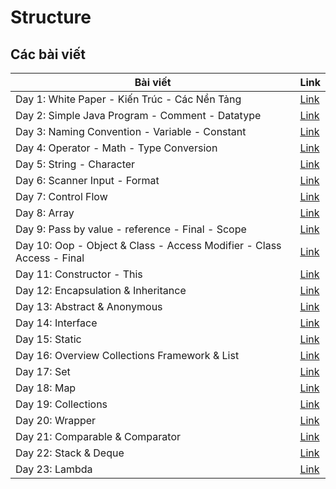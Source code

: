 # Structure

## Các bài viết

| Bài viết                                                              | Link          |
| --------------------------------------------------------------------- | ------------- |
| Day 1: White Paper - Kiến Trúc - Các Nền Tảng                         | [Link][day1]  |
| Day 2: Simple Java Program - Comment - Datatype                       | [Link][day2]  |
| Day 3: Naming Convention - Variable - Constant                        | [Link][day3]  |
| Day 4: Operator - Math - Type Conversion                              | [Link][day4]  |
| Day 5: String - Character                                             | [Link][day5]  |
| Day 6: Scanner Input - Format                                         | [Link][day6]  |
| Day 7: Control Flow                                                   | [Link][day7]  |
| Day 8: Array                                                          | [Link][day8]  |
| Day 9: Pass by value - reference - Final - Scope                      | [Link][day9]  |
| Day 10: Oop - Object & Class - Access Modifier - Class Access - Final | [Link][day10] |
| Day 11: Constructor - This                                            | [Link][day11] |
| Day 12: Encapsulation & Inheritance                                   | [Link][day12] |
| Day 13: Abstract & Anonymous                                          | [Link][day13] |
| Day 14: Interface                                                     | [Link][day14] |
| Day 15: Static                                                        | [Link][day15] |
| Day 16: Overview Collections Framework & List                         | [Link][day16] |
| Day 17: Set                                                           | [Link][day17] |
| Day 18: Map                                                           | [Link][day18] |
| Day 19: Collections                                                   | [Link][day19] |
| Day 20: Wrapper                                                       | [Link][day20] |
| Day 21: Comparable & Comparator                                       | [Link][day21] |
| Day 22: Stack & Deque                                                 | [Link][day22] |
| Day 23: Lambda                                                        | [Link][day23] |

[day1]: Day1.md
[day2]: Day2.md
[day3]: Day3.md
[day4]: Day4.md
[day5]: Day5.md
[day6]: Day6.md
[day7]: Day7.md
[day8]: Day8.md
[day9]: Day9.md
[day10]: Day010.md
[day11]: Day011.md
[day12]: Day012.md
[day13]: Day013.md
[day14]: Day014.md
[day15]: Day015.md
[day16]: Day016.md
[day17]: Day017.md
[day18]: Day018.md
[day19]: Day019.md
[day20]: Day020.md
[day21]: Day021.md
[day22]: Day022.md
[day23]: Day023.md
